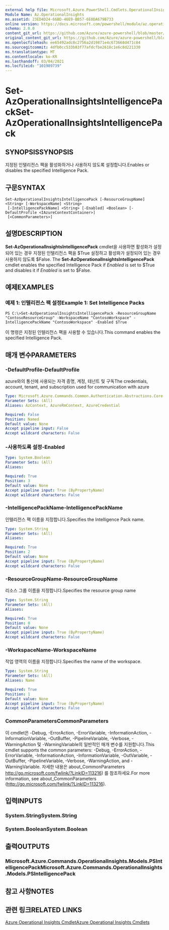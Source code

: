 ```yaml
---
external help file: Microsoft.Azure.PowerShell.Cmdlets.OperationalInsights.dll-Help.xml
Module Name: Az.OperationalInsights
ms.assetid: 23ED4D24-66BD-46E9-BB57-6E0DA679B733
online version: https://docs.microsoft.com/powershell/module/az.operationalinsights/set-azoperationalinsightsintelligencepack
schema: 2.0.0
content_git_url: https://github.com/Azure/azure-powershell/blob/master/src/OperationalInsights/OperationalInsights/help/Set-AzOperationalInsightsIntelligencePack.md
original_content_git_url: https://github.com/Azure/azure-powershell/blob/master/src/OperationalInsights/OperationalInsights/help/Set-AzOperationalInsightsIntelligencePack.md
ms.openlocfilehash: ee65492adc8c2756a2d19871e4c673668d471c84
ms.sourcegitcommit: 4dfb0cc533b83f77afdcfbe2618c1e6c8d221330
ms.translationtype: MT
ms.contentlocale: ko-KR
ms.lasthandoff: 03/04/2021
ms.locfileid: "101989739"
---
```

# <span data-ttu-id="542e8-101">Set-AzOperationalInsightsIntelligencePack</span><span class="sxs-lookup"><span data-stu-id="542e8-101">Set-AzOperationalInsightsIntelligencePack</span></span>

## <span data-ttu-id="542e8-102">SYNOPSIS</span><span class="sxs-lookup"><span data-stu-id="542e8-102">SYNOPSIS</span></span>
<span data-ttu-id="542e8-103">지정된 인텔리전스 팩을 활성화하거나 사용하지 않도록 설정합니다.</span><span class="sxs-lookup"><span data-stu-id="542e8-103">Enables or disables the specified Intelligence Pack.</span></span>

## <span data-ttu-id="542e8-104">구문</span><span class="sxs-lookup"><span data-stu-id="542e8-104">SYNTAX</span></span>

```
Set-AzOperationalInsightsIntelligencePack [-ResourceGroupName] <String> [-WorkspaceName] <String>
 [-IntelligencePackName] <String> [-Enabled] <Boolean> [-DefaultProfile <IAzureContextContainer>]
 [<CommonParameters>]
```

## <span data-ttu-id="542e8-105">설명</span><span class="sxs-lookup"><span data-stu-id="542e8-105">DESCRIPTION</span></span>
<span data-ttu-id="542e8-106">**Set-AzOperationalInsightsIntelligencePack** cmdlet을 사용하면 활성화가  설정되어 있는 경우 지정된 인텔리전스 팩을 $True 설정하고 활성화가 설정되어 있는 경우 사용하지 않도록 $False. </span><span class="sxs-lookup"><span data-stu-id="542e8-106">The **Set-AzOperationalInsightsIntelligencePack** cmdlet enables the specified Intelligence Pack if *Enabled* is set to $True and disables it if *Enabled* is set to $False.</span></span>

## <span data-ttu-id="542e8-107">예제</span><span class="sxs-lookup"><span data-stu-id="542e8-107">EXAMPLES</span></span>

### <span data-ttu-id="542e8-108">예제 1: 인텔리전스 팩 설정</span><span class="sxs-lookup"><span data-stu-id="542e8-108">Example 1: Set Intelligence Packs</span></span>
```
PS C:\>Set-AzOperationalInsightsIntelligencePack -ResourceGroupName "ContosoResourceGroup" -WorkspaceName "ContosoWorkspace" -IntelligencePackName "ContosoWorkspace" -Enabled $True
```

<span data-ttu-id="542e8-109">이 명령은 지정된 인텔리전스 팩을 사용할 수 있습니다.</span><span class="sxs-lookup"><span data-stu-id="542e8-109">This command enables the specified Intelligence Pack.</span></span>

## <span data-ttu-id="542e8-110">매개 변수</span><span class="sxs-lookup"><span data-stu-id="542e8-110">PARAMETERS</span></span>

### <span data-ttu-id="542e8-111">-DefaultProfile</span><span class="sxs-lookup"><span data-stu-id="542e8-111">-DefaultProfile</span></span>
<span data-ttu-id="542e8-112">azure와의 통신에 사용되는 자격 증명, 계정, 테넌트 및 구독</span><span class="sxs-lookup"><span data-stu-id="542e8-112">The credentials, account, tenant, and subscription used for communication with azure</span></span>

```yaml
Type: Microsoft.Azure.Commands.Common.Authentication.Abstractions.Core.IAzureContextContainer
Parameter Sets: (All)
Aliases: AzContext, AzureRmContext, AzureCredential

Required: False
Position: Named
Default value: None
Accept pipeline input: False
Accept wildcard characters: False
```

### <span data-ttu-id="542e8-113">-사용하도록 설정</span><span class="sxs-lookup"><span data-stu-id="542e8-113">-Enabled</span></span>
```yaml
Type: System.Boolean
Parameter Sets: (All)
Aliases:

Required: True
Position: 3
Default value: None
Accept pipeline input: True (ByPropertyName)
Accept wildcard characters: False
```

### <span data-ttu-id="542e8-114">-IntelligencePackName</span><span class="sxs-lookup"><span data-stu-id="542e8-114">-IntelligencePackName</span></span>
<span data-ttu-id="542e8-115">인텔리전스 팩 이름을 지정합니다.</span><span class="sxs-lookup"><span data-stu-id="542e8-115">Specifies the Intelligence Pack name.</span></span>

```yaml
Type: System.String
Parameter Sets: (All)
Aliases:

Required: True
Position: 2
Default value: None
Accept pipeline input: True (ByPropertyName)
Accept wildcard characters: False
```

### <span data-ttu-id="542e8-116">-ResourceGroupName</span><span class="sxs-lookup"><span data-stu-id="542e8-116">-ResourceGroupName</span></span>
<span data-ttu-id="542e8-117">리소스 그룹 이름을 지정합니다.</span><span class="sxs-lookup"><span data-stu-id="542e8-117">Specifies the resource group name</span></span>

```yaml
Type: System.String
Parameter Sets: (All)
Aliases:

Required: True
Position: 0
Default value: None
Accept pipeline input: True (ByPropertyName)
Accept wildcard characters: False
```

### <span data-ttu-id="542e8-118">-WorkspaceName</span><span class="sxs-lookup"><span data-stu-id="542e8-118">-WorkspaceName</span></span>
<span data-ttu-id="542e8-119">작업 영역의 이름을 지정합니다.</span><span class="sxs-lookup"><span data-stu-id="542e8-119">Specifies the name of the workspace.</span></span>

```yaml
Type: System.String
Parameter Sets: (All)
Aliases: Name

Required: True
Position: 1
Default value: None
Accept pipeline input: True (ByPropertyName)
Accept wildcard characters: False
```

### <span data-ttu-id="542e8-120">CommonParameters</span><span class="sxs-lookup"><span data-stu-id="542e8-120">CommonParameters</span></span>
<span data-ttu-id="542e8-121">이 cmdlet은 -Debug, -ErrorAction, -ErrorVariable, -InformationAction, -InformationVariable, -OutBuffer, -PipelineVariable, -Verbose, -WarningAction 및 -WarningVariable의 일반적인 매개 변수를 지원합니다.</span><span class="sxs-lookup"><span data-stu-id="542e8-121">This cmdlet supports the common parameters: -Debug, -ErrorAction, -ErrorVariable, -InformationAction, -InformationVariable, -OutVariable, -OutBuffer, -PipelineVariable, -Verbose, -WarningAction, and -WarningVariable.</span></span> <span data-ttu-id="542e8-122">자세한 내용은 about_CommonParameters http://go.microsoft.com/fwlink/?LinkID=113216) 를 참조하세요.</span><span class="sxs-lookup"><span data-stu-id="542e8-122">For more information, see about_CommonParameters (http://go.microsoft.com/fwlink/?LinkID=113216).</span></span>

## <span data-ttu-id="542e8-123">입력</span><span class="sxs-lookup"><span data-stu-id="542e8-123">INPUTS</span></span>

### <span data-ttu-id="542e8-124">System.String</span><span class="sxs-lookup"><span data-stu-id="542e8-124">System.String</span></span>

### <span data-ttu-id="542e8-125">System.Boolean</span><span class="sxs-lookup"><span data-stu-id="542e8-125">System.Boolean</span></span>

## <span data-ttu-id="542e8-126">출력</span><span class="sxs-lookup"><span data-stu-id="542e8-126">OUTPUTS</span></span>

### <span data-ttu-id="542e8-127">Microsoft.Azure.Commands.OperationalInsights.Models.PSIntelligencePack</span><span class="sxs-lookup"><span data-stu-id="542e8-127">Microsoft.Azure.Commands.OperationalInsights.Models.PSIntelligencePack</span></span>

## <span data-ttu-id="542e8-128">참고 사항</span><span class="sxs-lookup"><span data-stu-id="542e8-128">NOTES</span></span>

## <span data-ttu-id="542e8-129">관련 링크</span><span class="sxs-lookup"><span data-stu-id="542e8-129">RELATED LINKS</span></span>

[<span data-ttu-id="542e8-130">Azure Operational Insights Cmdlet</span><span class="sxs-lookup"><span data-stu-id="542e8-130">Azure Operational Insights Cmdlets</span></span>](./Az.OperationalInsights.md)


